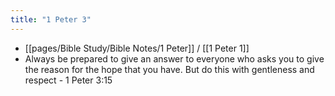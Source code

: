 ```yaml
---
title: "1 Peter 3"
---
```


- [[pages/Bible Study/Bible Notes/1 Peter]] / [[1 Peter 1]]
- Always be prepared to give an answer to everyone who asks you to give the reason for the hope that you have. But do this with gentleness and respect - 1 Peter 3:15

